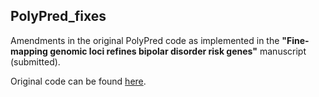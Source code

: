 ## PolyPred_fixes

Amendments in the original PolyPred code as implemented in the **"Fine-mapping genomic loci refines bipolar disorder risk genes"** manuscript (submitted).

Original code can be found [here](https://github.com/omerwe/polyfun/wiki/6.-Trans-ethnic-polygenic-risk-prediction-with-PolyPred).



